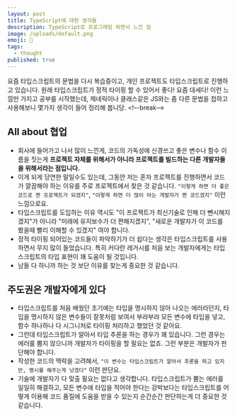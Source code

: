 ```yaml
---
layout: post
title: TypeScript에 대한 생각들
description: TypeScript로 프로그래밍 하면서 느낀 점
image: /uploads/default.png
emoji: 🧐
tags:
  - thought
published: true
---
```


요즘 타입스크립트의 문법을 다시 복습중이고, 개인 프로젝트도 타입스크립트로 진행하고 있습니다. 원래 타입스크립트가 정적 타이핑 할 수 있어서 좋다! 요즘 대세다! 이런 느낌만 가지고 공부를 시작했는데, 제네릭이나 클래스같은 JS와는 좀 다른 문법을 접하고 사용해보니 몇가지 생각이 들어 정리해 봅니당.
<!–-break-–>

## All about 협업

- 회사에 들어가고 나서 많이 느낀게, 코드의 가독성에 신경쓰고 좋은 변수나 함수 이름을 짓는게 **프로젝트 자체를 위해서가 아니라 프로젝트를 빌드하는 다른 개발자들을 위해서라는 점입니다.**
- 이게 되게 당연한 말일수도 있는데, 그동안 저는 혼자 프로젝트를 진행하면서 코드가 깔끔해야 하는 이유를 주로 프로젝트에서 찾은 것 같습니다. `"이렇게 하면 더 좋은 코드로 짠 프로젝트가 되겠지"`, `"이렇게 하면 더 많이 아는 개발자가 짠 코드겠지"` 이런 느낌으로요.
- 타입스크립트를 도입하는 이유 역시도 "이 프로젝트가 최신기술로 인해 더 뺀시해지겠지"가 아니라 "미래에 유지보수가 더 편해지겠지", "새로운 개발자가 이 코드를 봤을때 빨리 이해할 수 있겠지" 여야 합니다.  
- 정적 타이핑 되어있는 코드들이 파악하기가 더 쉽다는 생각은 타입스크립트를 사용하면서 무지 많이 들었습니다. 특히 커다란 레거시를 처음 보는 개발자에게는 타입스크립트의 타입 표현이 꽤 도움이 될 것입니다.
- 남들 다 하니까 하는 것 보단 이유를 찾는게 중요한 것 같습니다.

## 주도권은 개발자에게 있다

- 타입스크립트를 처음 배웠던 초기에는 타입을 명시하지 않아 나오는 에러라던지, 타입을 명시하지 않은 변수들이 잘못처럼 보여서 부랴부랴 모든 변수에 타입을 넣고, 함수 하나하나 다 시그니처로 타이핑 처리하고 했었던 것 같아요.
- 그런데 타입스크립트가 알아서 타입 추론을 하는 경우가 꽤 있습니다. 그런 경우는 에러를 뿜지 않으니까 개발자가 타이핑을 할 필요는 없죠. 그런 부분은 개발자가 판단해야 합니다. 
- 작성한 코드의 맥락을 고려해서, `"이 변수는 타입스크립트가 알아서 추론을 하고 있지만, 명시를 해주는게 낫겠다"` 이런 판단요.
- 기술에 개발자가 다 맞출 필요는 없다고 생각합니다. 타입스크립트가 뿜는 에러를 일일히 해결하고, 모든 변수에 타입을 적어야 한다는 강박보다는 타입스크립트를 어떻게 이용해 코드 품질에 도움을 받을 수 있는지 순간순간 판단하는게 더 중요한 것 같습니다.




